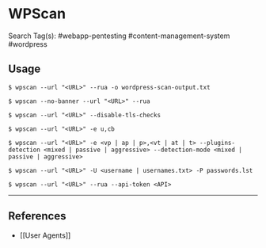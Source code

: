 # WPScan

Search Tag(s): #webapp-pentesting #content-management-system #wordpress

## Usage

`$ wpscan --url "<URL>" --rua -o wordpress-scan-output.txt`

`$ wpscan --no-banner --url "<URL>" --rua`

`$ wpscan --url "<URL>" --disable-tls-checks`

`$ wpscan --url "<URL>" -e u,cb`

`$ wpscan --url "<URL>" -e <vp | ap | p>,<vt | at | t> --plugins-detection <mixed | passive | aggressive> --detection-mode <mixed | passive | aggressive>`

`$ wpscan --url "<URL>" -U <username | usernames.txt> -P passwords.lst`

`$ wpscan --url "<URL>" --rua --api-token <API>`

---
## References

- [[User Agents]]